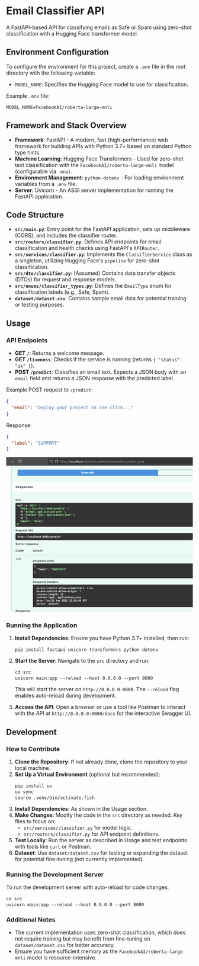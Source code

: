 # Email Classifier API

A FastAPI-based API for classifying emails as Safe or Spam using zero-shot classification with a Hugging Face transformer model.

## Environment Configuration

To configure the environment for this project, create a `.env` file in the root directory with the following variable:

- `MODEL_NAME`: Specifies the Hugging Face model to use for classification. 

Example `.env` file:
```
MODEL_NAME=FacebookAI/roberta-large-mnli
```

## Framework and Stack Overview

- **Framework**: FastAPI - A modern, fast (high-performance) web framework for building APIs with Python 3.7+ based on standard Python type hints.
- **Machine Learning**: Hugging Face Transformers - Used for zero-shot text classification with the `FacebookAI/roberta-large-mnli` model (configurable via `.env`).
- **Environment Management**: `python-dotenv` - For loading environment variables from a `.env` file.
- **Server**: Uvicorn - An ASGI server implementation for running the FastAPI application.

## Code Structure

- **`src/main.py`**: Entry point for the FastAPI application, sets up middleware (CORS), and includes the classifier router.
- **`src/routers/classifier.py`**: Defines API endpoints for email classification and health checks using FastAPI's `APIRouter`.
- **`src/services/classifier.py`**: Implements the `ClassifierService` class as a singleton, utilizing Hugging Face's `pipeline` for zero-shot classification.
- **`src/dto/classifier.py`**: (Assumed) Contains data transfer objects (DTOs) for request and response models.
- **`src/enums/classifier_types.py`**: Defines the `EmailType` enum for classification labels (e.g., Safe, Spam).
- **`dataset/dataset.csv`**: Contains sample email data for potential training or testing purposes.

## Usage

### API Endpoints

- **GET `/`**: Returns a welcome message.
- **GET `/liveness`**: Checks if the service is running (returns `{ "status": "ok" }`).
- **POST `/predict`**: Classifies an email text. Expects a JSON body with an `email` field and returns a JSON response with the predicted label.

Example POST request to `/predict`:
```json
{
  "email": "Deploy your project in one click..."
}
```
Response:
```json
{
  "label": "SUPPORT"
}
```
![](./docs/swagger.png)

### Running the Application

1. **Install Dependencies**: Ensure you have Python 3.7+ installed, then run:
   ```
   pip install fastapi uvicorn transformers python-dotenv
   ```
2. **Start the Server**: Navigate to the `src` directory and run:
   ```
   cd src
   uvicorn main:app --reload --host 0.0.0.0 --port 8000
   ```
   This will start the server on `http://0.0.0.0:8000`. The `--reload` flag enables auto-reload during development.

3. **Access the API**: Open a browser or use a tool like Postman to interact with the API at `http://0.0.0.0:8000/docs` for the interactive Swagger UI.

## Development

### How to Contribute

1. **Clone the Repository**: If not already done, clone the repository to your local machine.
2. **Set Up a Virtual Environment** (optional but recommended):
   ```
   pip install uv
   uv sync
   source .venv/bin/activate.fish
   ```
3. **Install Dependencies**: As shown in the Usage section.
4. **Make Changes**: Modify the code in the `src` directory as needed. Key files to focus on:
   - `src/services/classifier.py` for model logic.
   - `src/routers/classifier.py` for API endpoint definitions.
5. **Test Locally**: Run the server as described in Usage and test endpoints with tools like `curl` or Postman.
6. **Dataset**: Use `dataset/dataset.csv` for testing or expanding the dataset for potential fine-tuning (not currently implemented).

### Running the Development Server

To run the development server with auto-reload for code changes:
```
cd src
uvicorn main:app --reload --host 0.0.0.0 --port 8000
```

### Additional Notes

- The current implementation uses zero-shot classification, which does not require training but may benefit from fine-tuning on `dataset/dataset.csv` for better accuracy.
- Ensure you have sufficient memory as the `FacebookAI/roberta-large-mnli` model is resource-intensive.